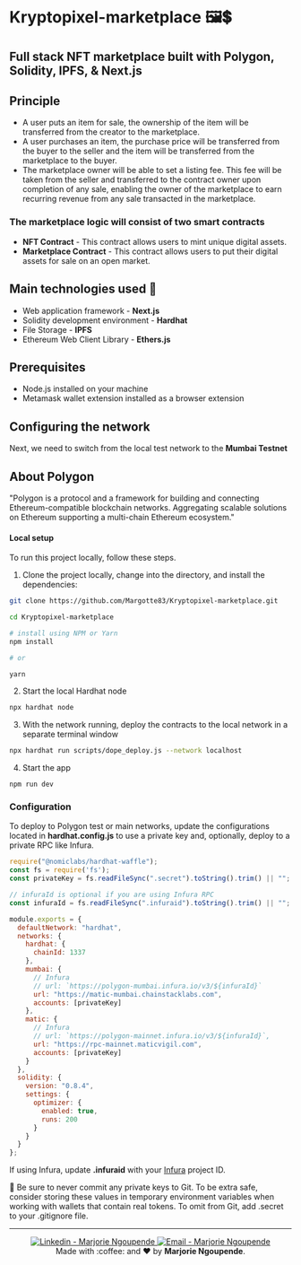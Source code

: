 # Kryptopixel-marketplace 🖼💲
## Full stack NFT marketplace built with Polygon, Solidity, IPFS, & Next.js
## Principle
* A user puts an item for sale, the ownership of the item will be transferred from the creator to the marketplace.
* A user purchases an item, the purchase price will be transferred from the buyer to the seller and the item will be transferred from the marketplace to the buyer.
* The marketplace owner will be able to set a listing fee. This fee will be taken from the seller and transferred to the contract owner upon completion of any sale, enabling the owner of the marketplace to earn recurring revenue from any sale transacted in the marketplace.

### The marketplace logic will consist of two smart contracts
* <strong>NFT Contract</strong> - This contract allows users to mint unique digital assets.
* <strong>Marketplace Contract</strong> - This contract allows users to put their digital assets for sale on an open market.

## Main technologies used 🧰 
* Web application framework - <strong>Next.js</strong>
* Solidity development environment - <strong>Hardhat</strong>
* File Storage - <strong>IPFS</strong>
* Ethereum Web Client Library - <strong>Ethers.js</strong>

## Prerequisites
* Node.js installed on your machine
* Metamask wallet extension installed as a browser extension

## Configuring the network
Next, we need to switch from the local test network to the <strong>Mumbai Testnet</strong>

## About Polygon
"Polygon is a protocol and a framework for building and connecting Ethereum-compatible blockchain networks. Aggregating scalable solutions on Ethereum supporting a multi-chain Ethereum ecosystem."

#### Local setup

To run this project locally, follow these steps.

1. Clone the project locally, change into the directory, and install the dependencies:

```sh
git clone https://github.com/Margotte83/Kryptopixel-marketplace.git

cd Kryptopixel-marketplace

# install using NPM or Yarn
npm install

# or

yarn
```

2. Start the local Hardhat node

```sh
npx hardhat node
```

3. With the network running, deploy the contracts to the local network in a separate terminal window

```sh
npx hardhat run scripts/dope_deploy.js --network localhost
```

4. Start the app

```
npm run dev
```
### Configuration

To deploy to Polygon test or main networks, update the configurations located in __hardhat.config.js__ to use a private key and, optionally, deploy to a private RPC like Infura.

```javascript
require("@nomiclabs/hardhat-waffle");
const fs = require('fs');
const privateKey = fs.readFileSync(".secret").toString().trim() || "";

// infuraId is optional if you are using Infura RPC
const infuraId = fs.readFileSync(".infuraid").toString().trim() || "";

module.exports = {
  defaultNetwork: "hardhat",
  networks: {
    hardhat: {
      chainId: 1337
    },
    mumbai: {
      // Infura
      // url: `https://polygon-mumbai.infura.io/v3/${infuraId}`
      url: "https://matic-mumbai.chainstacklabs.com",
      accounts: [privateKey]
    },
    matic: {
      // Infura
      // url: `https://polygon-mainnet.infura.io/v3/${infuraId}`,
      url: "https://rpc-mainnet.maticvigil.com",
      accounts: [privateKey]
    }
  },
  solidity: {
    version: "0.8.4",
    settings: {
      optimizer: {
        enabled: true,
        runs: 200
      }
    }
  }
};
```

If using Infura, update __.infuraid__ with your [Infura](https://infura.io/) project ID.

🚨 Be sure to never commit any private keys to Git. To be extra safe, consider storing these values in temporary environment variables when working with wallets that contain real tokens. To omit from Git, add .secret to your .gitignore file.

<hr>

<p align="center">
<a href="https://www.linkedin.com/in/marjorie-ngoupende-dev/" target="_blank" >
  <img alt="Linkedin - Marjorie Ngoupende" src="https://img.shields.io/badge/Linkedin--%23F8952D?style=social&logo=linkedin">
</a>
<a href="mailto:marjorie.ngoupende@gmail.com" target="_blank" >
  <img alt="Email - Marjorie Ngoupende" src="https://img.shields.io/badge/Email--%23F8952D?style=social&logo=gmail">
</a> 
<br/>
  Made with :coffee: and ❤️ by <b>Marjorie Ngoupende</b>.
<p/>


